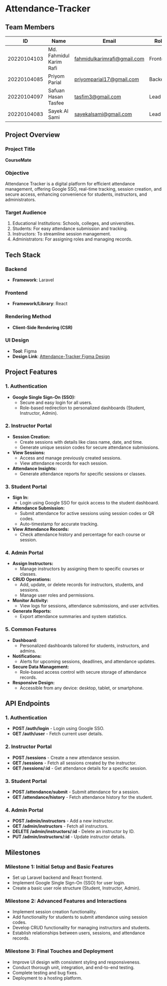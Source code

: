# Attendance-Tracker

## Team Members

| **ID**       | **Name**                 | **Email**                          | **Role**            |
|--------------|--------------------------|------------------------------------|---------------------|
| 20220104103  | Md. Fahmidul Karim Rafi  | fahmidulkarimrafi@gmail.com        | Frontend            |
| 20220104085  | Priyom Parial            | priyomparial17@gmail.com           | Backend             |
| 20220104097  | Safuan Hasan Tasfee      | tasfim3@gmail.com                  | Lead                |
| 20220104083  | Sayek Al Sami            | sayekalsami@gmail.com              | Lead                |


## Project Overview

### Project Title
**CourseMate**

### Objective
Attendance Tracker is a digital platform for efficient attendance management, offering Google SSO, real-time tracking, session creation, and secure access, enhancing convenience for students, instructors, and administrators.

### Target Audience
1. Educational Institutions: Schools, colleges, and universities.
2. Students: For easy attendance submission and tracking.
3. Instructors: To streamline session management.
4. Administrators: For assigning roles and managing records.

## Tech Stack

### Backend
- **Framework**: Laravel

### Frontend
- **Framework/Library**: React 

### Rendering Method
- **Client-Side Rendering (CSR)**

### **UI Design**
- **Tool**: Figma  
- **Design Link**:  [Attendance-Tracker Figma Design](https://www.figma.com/design/05CX2gudiR30qwBdfJXfq7/Attendance-Tracker?m=auto&t=bsUZOJtBuLsjncY4-6)


## Project Features

### **1. Authentication**
- **Google Single Sign-On (SSO):**
  - Secure and easy login for all users.
  - Role-based redirection to personalized dashboards (Student, Instructor, Admin).

### **2. Instructor Portal**
- **Session Creation:**
  - Create sessions with details like class name, date, and time.
  - Generate unique session codes for secure attendance submissions.
- **View Sessions:**
  - Access and manage previously created sessions.
  - View attendance records for each session.
- **Attendance Insights:**
  - Generate attendance reports for specific sessions or classes.

### **3. Student Portal**
- **Sign In:**
  - Login using Google SSO for quick access to the student dashboard.
- **Attendance Submission:**
  - Submit attendance for active sessions using session codes or QR codes.
  - Auto-timestamp for accurate tracking.
- **View Attendance Records:**
  - Check attendance history and percentage for each course or session.

### **4. Admin Portal**
- **Assign Instructors:**
  - Manage instructors by assigning them to specific courses or classes.
- **CRUD Operations:**
  - Add, update, or delete records for instructors, students, and sessions.
  - Manage user roles and permissions.
- **Monitor Activity:**
  - View logs for sessions, attendance submissions, and user activities.
- **Generate Reports:**
  - Export attendance summaries and system statistics.

### **5. Common Features**
- **Dashboard:**
  - Personalized dashboards tailored for students, instructors, and admins.
- **Notifications:**
  - Alerts for upcoming sessions, deadlines, and attendance updates.
- **Secure Data Management:**
  - Role-based access control with secure storage of attendance records.
- **Responsive Design:**
  - Accessible from any device: desktop, tablet, or smartphone.

## API Endpoints

### **1. Authentication**
- **POST /auth/login** - Login using Google SSO.  
- **GET /auth/user** - Fetch current user details.

### **2. Instructor Portal**
- **POST /sessions** - Create a new attendance session.  
- **GET /sessions** - Fetch all sessions created by the instructor.  
- **GET /sessions/:id** - Get attendance details for a specific session.

### **3. Student Portal**
- **POST /attendance/submit** - Submit attendance for a session.  
- **GET /attendance/history** - Fetch attendance history for the student.

### **4. Admin Portal**
- **POST /admin/instructors** - Add a new instructor.  
- **GET /admin/instructors** - Fetch all instructors.  
- **DELETE /admin/instructors/:id** - Delete an instructor by ID.  
- **PUT /admin/instructors/:id** - Update instructor details.


## Milestones

### Milestone 1: Initial Setup and Basic Features
- Set up Laravel backend and React frontend.
- Implement Google Single Sign-On (SSO) for user login.
- Create a basic user role structure (Student, Instructor, Admin).

### Milestone 2: Advanced Features and Interactions
- Implement session creation functionality.
- Add functionality for students to submit attendance using session codes.
- Develop CRUD functionality for managing instructors and students.
- Establish relationships between users, sessions, and attendance records.

### Milestone 3: Final Touches and Deployment
- Improve UI design with consistent styling and responsiveness.
- Conduct thorough unit, integration, and end-to-end testing.
- Complete testing and bug fixes.
- Deployment to a hosting platform.

